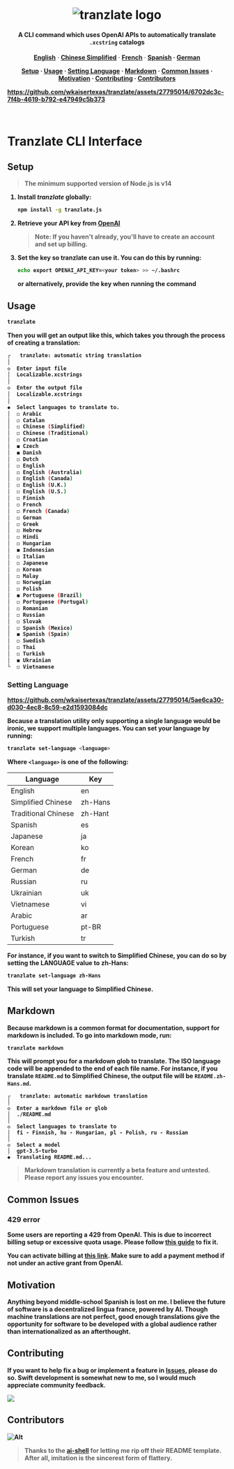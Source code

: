 <h1 align="center">
   <img src="https://github.com/wkaisertexas/tranzlate/assets/27795014/2d8ab420-12de-422b-bfd2-b6a27bc936f7" alt="tranzlate logo"/>
</h1>

<h4 align="center">
   A CLI command which uses OpenAI APIs to automatically translate <code>.xcstring</code> catalogs
</h4>

<p align="center">
  <a href="https://github.com/wkaisertexas/tranzlate"><strong>English</strong></a> ·
  <a href="https://github.com/wkaisertexas/tranzlate/blob/main/README.zh-Hans.md"><strong>Chinese Simplified</strong></a> ·
  <a href="https://github.com/wkaisertexas/tranzlate/blob/main/README.fr.md"><strong>French</strong></a> ·
  <a href="https://github.com/wkaisertexas/tranzlate/blob/main/README.es.md"><strong>Spanish</string></a> ·
  <a href="https://github.com/wkaisertexas/tranzlate/blob/main/README.de.md"><strong>German</strong></a>
</p>

<p align="center">
  <a href="#setup"><strong>Setup</strong></a> ·
  <a href="#usage"><strong>Usage</strong></a> ·
  <a href="#setting-language"><strong>Setting Language</strong></a> ·
  <a href="#markdown"><strong>Markdown</string></a> ·
  <a href="#common-issues"><strong>Common Issues</strong></a> ·
  <a href="#motivation"><strong>Motivation</string></a> ·
  <a href="#contributing"><strong>Contributing</strong></a> ·
    <a href="#contributors"><strong>Contributors</strong></a>
</p>

https://github.com/wkaisertexas/tranzlate/assets/27795014/6702dc3c-7f4b-4619-b792-e47949c5b373

<br>

# Tranzlate CLI Interface

## Setup

> The minimum supported version of Node.js is v14

1. Install _tranzlate_ globally:

   ```sh
   npm install -g tranzlate.js
   ```

2. Retrieve your API key from [OpenAI](https://platform.openai.com/account/api-keys)

   > Note: If you haven't already, you'll have to create an account and set up billing.

3. Set the key so tranzlate can use it. You can do this by running:

   ```sh
   echo export OPENAI_API_KEY=<your token> >> ~/.bashrc
   ```

   or alternatively, provide the key when running the command

## Usage

```bash
tranzlate
```

Then you will get an output like this, which takes you through the process of creating a translation:

```bash
┌   tranzlate: automatic string translation
│
◇  Enter input file
│  Localizable.xcstrings
│
◇  Enter the output file
│  Localizable.xcstrings
│
◆  Select languages to translate to.
│  ◻ Arabic
│  ◻ Catalan
│  ◻ Chinese (Simplified)
│  ◻ Chinese (Traditional)
│  ◻ Croatian
│  ◼ Czech
│  ◼ Danish
│  ◻ Dutch
│  ◻ English
│  ◻ English (Australia)
│  ◻ English (Canada)
│  ◻ English (U.K.)
│  ◻ English (U.S.)
│  ◻ Finnish
│  ◻ French
│  ◻ French (Canada)
│  ◻ German
│  ◻ Greek
│  ◻ Hebrew
│  ◻ Hindi
│  ◻ Hungarian
│  ◼ Indonesian
│  ◻ Italian
│  ◻ Japanese
│  ◻ Korean
│  ◻ Malay
│  ◻ Norwegian
│  ◻ Polish
│  ◼ Portuguese (Brazil)
│  ◻ Portuguese (Portugal)
│  ◻ Romanian
│  ◻ Russian
│  ◻ Slovak
│  ◻ Spanish (Mexico)
│  ◼ Spanish (Spain)
│  ◻ Swedish
│  ◻ Thai
│  ◻ Turkish
│  ◼ Ukrainian
└  ◻ Vietnamese
```

### Setting Language

https://github.com/wkaisertexas/tranzlate/assets/27795014/5ae6ca30-d030-4ec8-8c59-e2d1593084dc

Because a translation utility only supporting a single language would be ironic, we support multiple languages. You can set your language by running:

```bash
tranzlate set-language <language>
```

Where `<language>` is one of the following:

<table align="center">
  <thead>
    <tr>
      <th>Language</th>
      <th>Key</th>
    </tr>
  </thead>
  <tbody>
    <tr><td>English</td><td>en</td></tr>
    <tr><td>Simplified Chinese</td><td>zh-Hans</td></tr>
    <tr><td>Traditional Chinese</td><td>zh-Hant</td></tr>
    <tr><td>Spanish</td><td>es</td></tr>
    <tr><td>Japanese</td><td>ja</td></tr>
    <tr><td>Korean</td><td>ko</td></tr>
    <tr><td>French</td><td>fr</td></tr>
    <tr><td>German</td><td>de</td></tr>
    <tr><td>Russian</td><td>ru</td></tr>
    <tr><td>Ukrainian</td><td>uk</td></tr>
    <tr><td>Vietnamese</td><td>vi</td></tr>
    <tr><td>Arabic</td><td>ar</td></tr>
    <tr><td>Portuguese</td><td>pt-BR</td></tr>
    <tr><td>Turkish</td><td>tr</td></tr>
  </tbody>
</table>

For instance, if you want to switch to Simplified Chinese, you can do so by setting the LANGUAGE value to zh-Hans:

```sh
tranzlate set-language zh-Hans
```

This will set your language to Simplified Chinese.

## Markdown 

Because markdown is a common format for documentation, support for markdown is included. To go into markdown mode, run:

```sh
tranzlate markdown
```

This will prompt you for a markdown glob to translate. The ISO language code will be appended to the end of each file name. For instance, if you translate `README.md` to Simplified Chinese, the output file will be `README.zh-Hans.md`.

```console
┌   tranzlate: automatic markdown translation 
│
◇  Enter a markdown file or glob
│  ./README.md
│
◇  Select languages to translate to
│  fi - Finnish, hu - Hungarian, pl - Polish, ru - Russian
│
◇  Select a model
│  gpt-3.5-turbo
◆  Translating README.md...
```

> Markdown translation is currently a beta feature and untested. Please report any issues you encounter.

## Common Issues

### 429 error

Some users are reporting a 429 from OpenAI. This is due to incorrect billing setup or excessive quota usage. Please follow [this guide](https://help.openai.com/en/articles/6891831-error-code-429-you-exceeded-your-current-quota-please-check-your-plan-and-billing-details) to fix it.

You can activate billing at [this link](https://platform.openai.com/account/billing/overview). Make sure to add a payment method if not under an active grant from OpenAI.

## Motivation

Anything beyond middle-school Spanish is lost on me. I believe the future of software is a decentralized lingua france, powered by AI. Though machine translations are not perfect, good enough translations give the opportunity for software to be developed with a global audience rather than internationalized as an afterthought.

## Contributing

If you want to help fix a bug or implement a feature in [Issues](https://github.com/wkaisertexas/tranzlate), please do so. Swift development is somewhat new to me, so I would much appreciate community feedback.

<a href="https://github.com/wkaisertexas/tranzlate/graphs/contributors">
  <img src="https://contrib.rocks/image?repo=wkaisertexas/tranzlate" />
</a>

## Contributors

![Alt](https://repobeats.axiom.co/api/embed/74c05a15a0f3020ab2d6113b7bd0667dbe4d1ad4.svg "Repobeats analytics image")

> Thanks to the [ai-shell](https://github.com/BuilderIO/ai-shell) for letting me rip off their README template. After all, imitation is the sincerest form of flattery.
